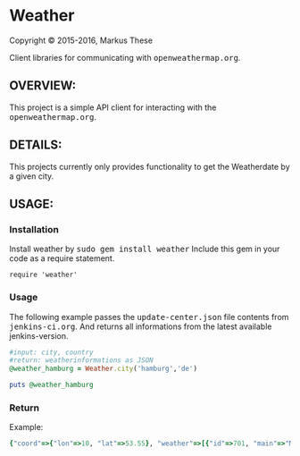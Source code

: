 Weather
=======


Copyright &copy; 2015-2016, Markus These

Client libraries for communicating with <tt>openweathermap.org</tt>.


OVERVIEW:
---------
This project is a simple API client for interacting with the <tt>openweathermap.org</tt>.


DETAILS:
--------
This projects currently only provides functionality to get the Weatherdate by a given city.

USAGE:
------

### Installation

Install weather by <tt>sudo gem install weather</tt>
Include this gem in your code as a require statement.

    require 'weather'

### Usage

The following example passes the <tt>update-center.json</tt> file contents from <tt>jenkins-ci.org</tt>.
And returns all informations from the latest available jenkins-version.

```ruby
#input: city, country
#return: weatherinformations as JSON
@weather_hamburg = Weather.city('hamburg','de')

puts @weather_hamburg
```

### Return
Example:  

```ruby
{"coord"=>{"lon"=>10, "lat"=>53.55}, "weather"=>[{"id"=>701, "main"=>"Mist", "description"=>"mist", "icon"=>"50d"}], "base"=>"cmc stations", "main"=>{"temp"=>267.7, "pressure"=>1027, "humidity"=>100, "temp_min"=>267.15, "temp_max"=>268.15}, "wind"=>{"speed"=>1}, "clouds"=>{"all"=>90}, "dt"=>1453366159, "sys"=>{"type"=>1, "id"=>4883, "message"=>0.0032, "country"=>"DE", "sunrise"=>1453360917, "sunset"=>1453390865}, "id"=>2911298, "name"=>"Hamburg", "cod"=>200}
```
